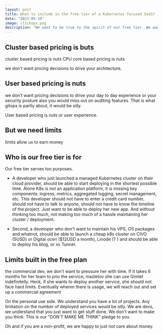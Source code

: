 ```yaml
---
layout: post
title: What to include in the free tier of a Kubernetes focused SaaS?
date: "2023-05-19"
image: clickops.png
description: "We want to be true to the spirit of our free tier. We want individuals, non-profits to use it without thinking too much about what is included."
---
```


## Cluster based pricing is buts

cluster based pricing is nuts
CPU core based pricing is nuts

we don't want pricing decisions to drive your architecture,

## User based pricing is nuts

we don't want pricing decisions to drive your day to day experience
or your security posture
also you would miss out on auditing features. That is what gitops is partly about, it would be silly.

User based pricing is nuts or user experience.

## But we need limits

limits allow us to earn money

## Who is our free tier is for

Our free tier serves too purposes.

- A developer who just launched a managed Kubernetes cluster on their cloud provider, should be able to start deploying in the shortest possible time. Alone K8s is not an application platform, it is missing key components: ingress, metrics, aggregated logging, secret management, etc. This developer should not have to enter a credit card number, should not have to talk to anyone, should not have to know the timeline of the project. Just want to be able to deploy her new app. And without thinking too much, not making too much of a hassle maintaining her cluster / deployment. 

- Second, a developer who don't want to maintain his VPS, OS packages and whatnot, should be able to launch a cheap k8s cluster on CIVO (5USD) or Digital ocen ($12USD a month), Linode (? ) and should be able to deploy his blog, or xx Tunnel.

## Limits built in the free plan

the commercial dev, we don't want to pressure her with time. If it takes 6 months for her team to prio the service, mazletov she can use Gimlet indefinitelly. Heck, if she wants to deploy another service, she should not face hard limits. Eventually whenm there is usage, we will reach out and set up a commercial agreement

On the personal use side. We understand you have a lot of projects. Any limitation on the number of deployed services would be silly. We are devs, we understand that you just want to get stuff done. We don't want to make you think. This is our "DON'T MAKE ME THINK" pledge to you.

Oh and if you are a non-profit, we are happy to just not care about money.

